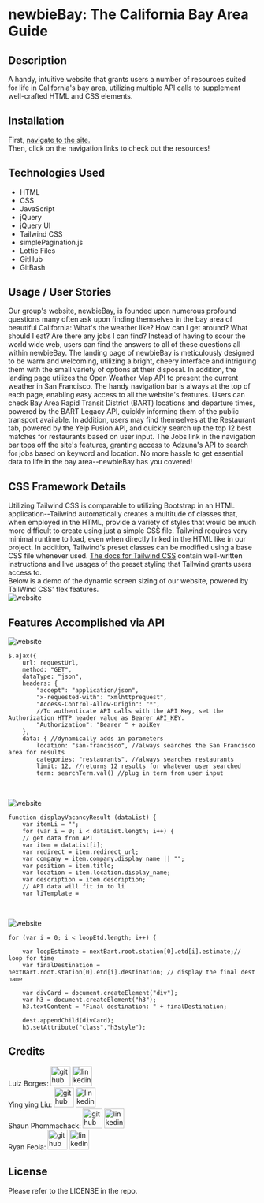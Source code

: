 # newbieBay: The California Bay Area Guide

## Description

A handy, intuitive website that grants users a number of resources suited for life in California's bay area, utilizing multiple API calls to supplement  well-crafted HTML and CSS elements.

## Installation

First, [navigate to the site.](https://darxmarx.github.io/california-bay-area-guide/)
<br/>
Then, click on the navigation links to check out the resources!

## Technologies Used

* HTML
* CSS
* JavaScript
* jQuery
* jQuery UI
* Tailwind CSS
* simplePagination.js
* Lottie Files
* GitHub
* GitBash


## Usage / User Stories

Our group's website, newbieBay, is founded upon numerous profound questions many often ask upon finding themselves in the bay area of beautiful California: What's the weather like? How can I get around? What should I eat? Are there any jobs I can find? Instead of having to scour the world wide web, users can find the answers to all of these questions all within newbieBay. The landing page of newbieBay is meticulously designed to be warm and welcoming, utilizing a bright, cheery interface and intriguing them with the small variety of options at their disposal. In addition, the landing page utilizes the Open Weather Map API to present the current weather in San Francisco. The handy navigation bar is always at the top of each page, enabling easy access to all the website's features. Users can check Bay Area Rapid Transit District (BART) locations and departure times, powered by the BART Legacy API, quickly informing them of the public transport available. In addition, users may find themselves at the Restaurant tab, powered by the Yelp Fusion API, and quickly search up the top 12 best matches for restaurants based on user input. The Jobs link in the navigation bar tops off the site's features, granting access to Adzuna's API to search for jobs based on keyword and location. No more hassle to get essential data to life in the bay area--newbieBay has you covered!

## CSS Framework Details

Utilizing Tailwind CSS is comparable to utilizing Bootstrap in an HTML application--Tailwind automatically creates a multitude of classes that, when employed in the HTML, provide a variety of styles that would be much more difficult to create using just a simple CSS file. Tailwind requires very minimal runtime to load, even when directly linked in the HTML like in our project. In addition, Tailwind's preset classes can be modified using a base CSS file whenever used. [The docs for Tailwind CSS](https://tailwindcss.com/docs/installation) contain well-written instructions and live usages of the preset styling that Tailwind grants users access to.
<br/>
Below is a demo of the dynamic screen sizing of our website, powered by TailWind CSS' flex features.
<br/>
![website](./assets/images/sizing.gif "website screen size demo")

## Features Accomplished via API

![website](./assets/images/restdemo.gif "Restaurant API call demo")
<br/>
```
$.ajax({
    url: requestUrl,
    method: "GET",
    dataType: "json",
    headers: {
        "accept": "application/json",
        "x-requested-with": "xmlhttprequest",
        "Access-Control-Allow-Origin": "*",
        //To authenticate API calls with the API Key, set the Authorization HTTP header value as Bearer API_KEY.
        "Authorization": "Bearer " + apiKey
    },
    data: { //dynamically adds in parameters
        location: "san-francisco", //always searches the San Francisco area for results
        categories: "restaurants", //always searches restaurants
        limit: 12, //returns 12 results for whatever user searched
        term: searchTerm.val() //plug in term from user input
```
<br/>

![website](./assets/images/jobdemo.gif "Job API call demo")
<br/>
```
function displayVacancyResult (dataList) {
	var itemLi = "";
	for (var i = 0; i < dataList.length; i++) {
	// get data from API
	var item = dataList[i];
	var redirect = item.redirect_url;
	var company = item.company.display_name || "";
	var position = item.title;
	var location = item.location.display_name;
	var description = item.description;
	// API data will fit in to li
	var liTemplate = 
```
<br/>

![website](./assets/images/bartdemo.gif "BART API call demo")
<br/>
```
for (var i = 0; i < loopEtd.length; i++) {

    var loopEstimate = nextBart.root.station[0].etd[i].estimate;// loop for time
    var finalDestination = nextBart.root.station[0].etd[i].destination; // display the final dest name

    var divCard = document.createElement("div");
    var h3 = document.createElement("h3"); 
    h3.textContent = "Final destination: " + finalDestination;

    dest.appendChild(divCard);
    h3.setAttribute("class","h3style");
```


## Credits

Luiz Borges: [<img src='https://cdn.jsdelivr.net/npm/simple-icons@3.0.1/icons/github.svg' alt='github' height='40'>](https://github.com/luizborges146) [<img src='https://cdn.jsdelivr.net/npm/simple-icons@3.0.1/icons/linkedin.svg' alt='linkedin' height='40'>](https://www.linkedin.com/in/luiz-borges-2377b7142//)
<br/>
Ying ying Liu: [<img src='https://cdn.jsdelivr.net/npm/simple-icons@3.0.1/icons/github.svg' alt='github' height='40'>](https://github.com/yingyliu) [<img src='https://cdn.jsdelivr.net/npm/simple-icons@3.0.1/icons/linkedin.svg' alt='linkedin' height='40'>](https://www.linkedin.com/in/ying-ying-l-5865a4136//)
<br/>
Shaun Phommachack: [<img src='https://cdn.jsdelivr.net/npm/simple-icons@3.0.1/icons/github.svg' alt='github' height='40'>](https://github.com/shaunphommachack) [<img src='https://cdn.jsdelivr.net/npm/simple-icons@3.0.1/icons/linkedin.svg' alt='linkedin' height='40'>](https://www.linkedin.com/in/shaun-phommachack-0a7088152//)
<br/>
Ryan Feola: [<img src='https://cdn.jsdelivr.net/npm/simple-icons@3.0.1/icons/github.svg' alt='github' height='40'>](https://github.com/Darxmarx) [<img src='https://cdn.jsdelivr.net/npm/simple-icons@3.0.1/icons/linkedin.svg' alt='linkedin' height='40'>](https://www.linkedin.com/in/ryan-feola-052892196//)

## License

Please refer to the LICENSE in the repo.